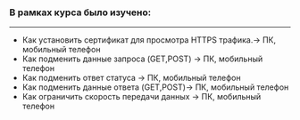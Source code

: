 ### В рамках курса было изучено:
_______________________________________________________________________
- Как установить сертификат для просмотра HTTPS трафика.-> ПК, мобильный телефон
- Как подменить данные запроса (GET,POST) -> ПК, мобильный телефон
- Как подменить ответ статуса -> ПК, мобильный телефон
- Как подменить данные ответа (GET,POST)-> ПК, мобильный телефон
- Как ограничить скорость передачи данных -> ПК, мобильный телефон
